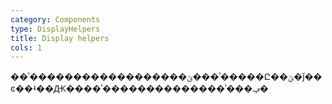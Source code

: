 ```yaml
---
category: Components
type: DisplayHelpers
title: Display helpers
cols: 1
---
```


��ʾ������������������ݵ���ʾ�����Ը��ݵ�ǰ��ͼ��ʵ��Ԫ����ʾ��������������ʾ���ݡ�
